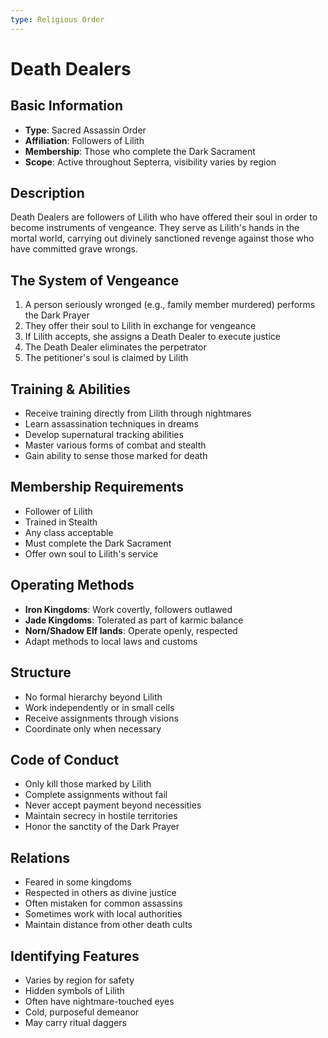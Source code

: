 ```yaml
---
type: Religious Order
---
```


# Death Dealers

## Basic Information
- **Type**: Sacred Assassin Order
- **Affiliation**: Followers of Lilith
- **Membership**: Those who complete the Dark Sacrament
- **Scope**: Active throughout Septerra, visibility varies by region

## Description
Death Dealers are followers of Lilith who have offered their soul in order to become instruments of vengeance. They serve as Lilith's hands in the mortal world, carrying out divinely sanctioned revenge against those who have committed grave wrongs.

## The System of Vengeance
1. A person seriously wronged (e.g., family member murdered) performs the Dark Prayer
2. They offer their soul to Lilith in exchange for vengeance
3. If Lilith accepts, she assigns a Death Dealer to execute justice
4. The Death Dealer eliminates the perpetrator
5. The petitioner's soul is claimed by Lilith

## Training & Abilities
- Receive training directly from Lilith through nightmares
- Learn assassination techniques in dreams
- Develop supernatural tracking abilities
- Master various forms of combat and stealth
- Gain ability to sense those marked for death

## Membership Requirements
- Follower of Lilith
- Trained in Stealth
- Any class acceptable
- Must complete the Dark Sacrament
- Offer own soul to Lilith's service

## Operating Methods
- **Iron Kingdoms**: Work covertly, followers outlawed
- **Jade Kingdoms**: Tolerated as part of karmic balance
- **Norn/Shadow Elf lands**: Operate openly, respected
- Adapt methods to local laws and customs

## Structure
- No formal hierarchy beyond Lilith
- Work independently or in small cells
- Receive assignments through visions
- Coordinate only when necessary

## Code of Conduct
- Only kill those marked by Lilith
- Complete assignments without fail
- Never accept payment beyond necessities
- Maintain secrecy in hostile territories
- Honor the sanctity of the Dark Prayer

## Relations
- Feared in some kingdoms
- Respected in others as divine justice
- Often mistaken for common assassins
- Sometimes work with local authorities
- Maintain distance from other death cults

## Identifying Features
- Varies by region for safety
- Hidden symbols of Lilith
- Often have nightmare-touched eyes
- Cold, purposeful demeanor
- May carry ritual daggers